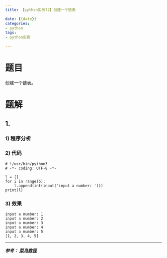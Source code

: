 ```yaml
---
title: 【python实例72】创建一个链表

date: {{date}}
categories:
- python
tags:
- python实例

---
```

# 题目
创建一个链表。

# 题解
## 1.
### 1) 程序分析
### 2) 代码

```
# !/usr/bin/python3
# -*- coding: UTF-8 -*-

l = []
for i in range(5):
    l.append(int(input('input a number: ')))
print(l)

```

### 3) 效果
```
input a number: 1
input a number: 2
input a number: 3
input a number: 4
input a number: 5
[1, 2, 3, 4, 5]
```



---
***参考：
[菜鸟教程](https://www.runoob.com/python/python-100-examples.html)***
